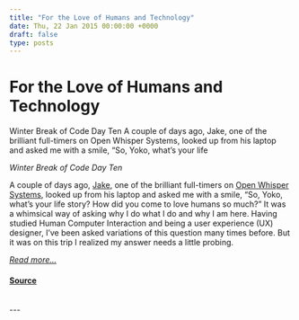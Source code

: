 ```yaml
---
title: "For the Love of Humans and Technology"
date: Thu, 22 Jan 2015 00:00:00 +0000
draft: false
type: posts
---
```

# For the Love of Humans and Technology





 Winter Break of Code Day Ten A couple of days ago, Jake, one of the brilliant full-timers on Open Whisper Systems, looked up from his laptop and asked me with a smile, “So, Yoko, what’s your life

_Winter Break of Code Day Ten_

A couple of days ago, [Jake](https://twitter.com/clpwn), one of the brilliant full-timers on [Open Whisper Systems](https://twitter.com/signalapp), looked up from his laptop and asked me with a smile, “So, Yoko, what’s your life story? How did you come to love humans so much?” It was a whimsical way of asking why I do what I do and why I am here. Having studied Human Computer Interaction and being a user experience (UX) designer, I’ve been asked variations of this question many times before. But it was on this trip I realized my answer needs a little probing.

[_Read more..._](https://signal.org/blog/for-humans-and-tech/)

#### [Source](https://signal.org/blog/for-humans-and-tech/)

<br/>
---
